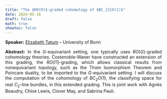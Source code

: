```yaml
---
title: "The $RO(Π)$-graded cohomology of $BC_{2}O(1)$"
date: 2024-05-16
draft: false
math: true
showtoc: false
---
```


**Speaker:** [Elizabeth Tatum]() – University of Bonn

**Abstract:** In the $G$-equivariant setting, one typically uses $RO(G)$-graded cohomology theories. Costenoble-Waner have constructed an extension of this grading, the $RO(\Pi)$-grading, which allows classical results from nonequivariant topology, such as the Thom Isomorphism Theorem and Poincare duality, to be imported to the $G$-equivariant setting. I will discuss the computation of the cohomology of $BC_{2}O(1)$, the classifying space for real $C_{2}$-line bundles, in this extended grading.
This is joint work with Agnès Beaudry, Chloe Lewis, Clover May, and Sabrina Pauli.


<style>body {text-align: justify}</style>
